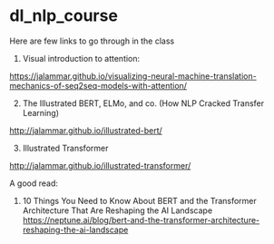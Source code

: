 # dl_nlp_course

Here are few links to go through in the class

1. Visual introduction to attention:

https://jalammar.github.io/visualizing-neural-machine-translation-mechanics-of-seq2seq-models-with-attention/

2. The Illustrated BERT, ELMo, and co. (How NLP Cracked Transfer Learning)

http://jalammar.github.io/illustrated-bert/

3. Illustrated Transformer

http://jalammar.github.io/illustrated-transformer/



A good read:

1. 10 Things You Need to Know About BERT and the Transformer Architecture That Are Reshaping the AI Landscape 
    https://neptune.ai/blog/bert-and-the-transformer-architecture-reshaping-the-ai-landscape
    
    
